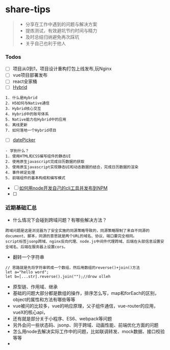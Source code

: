 # share-tips
> - 分享在工作中遇到的问题与解决方案
> - 提炼测试，有效避坑节约时间与精力
> - 及时总结归纳避免再次踩坑
> - 关乎自己也利于他人



### Todos
- [ ] 项目从0到1，项目设计重构打包上线发布,玩Nginx
- [ ] vue项目部署发布
- [ ] react全家桶
- [ ] [Hybrid](https://www.imooc.com/learn/850)
```
1. 什么是Hybrid
2. H5如何与Native通信
3. Hybrid核心交互
4. Hybrid中的账号体系
5. Native能力在Hybrid中的应用
6. 离线更新
7. 如何落地一个Hybrid项目
```

- [ ] [datePicker](https://www.imooc.com/learn/820)
```
- 学到什么？
1. 使用HTML和CSS编写组件的静态UI
2. 使用原生javascript完成日历数据的获取
3. 使用原生javascript实现静态UI和动态数据的结合，完成日历数据的渲染
4. 事件绑定处理
5. 前端组件的基本构成和编写模式
```

- [ ] [如何用node开发自己的cli工具并发布到NPM ](https://github.com/pkwenda/blog/issues/7)
- [ ] 




### 近期基础汇总

- 什么情况下会碰到跨域问题？有哪些解决方法？
```
跨域问题是这是浏览器为了安全实施的同源策略导致的，同源策略限制了来自不同源的document、脚本，同源的意思就是两个URL的域名、协议、端口要完全相同。
script标签jsonp跨域、nginx反向代理、node.js中间件代理跨域、后端在头部信息设置安全域名、后端在服务器上设置cors。
```

- 翻转一个字符串
```
// 思路就是先将字符串转成一个数组，然后用数组的reverse()+join()方法
let a="hello word";
let b=[...str].reverse().join("");//drow olleh
```


- 原型链、作用域、继承
- 基础的问题大部分都是数组的操作，排序怎么写，map和forEach的区别，object的属性和方法有哪些等等
- vue被问的比较多，vue的响应原理，父子组件通信，vue-router的应用，vueX的核心api，
- 还有就是部分关于小程序、ES6、webpack等问题
- 另外会问一些状态码、jsonp、同于跨域、动画性能、前端优化方面的问题
- 怎么用node去解决实际工作中的问题，比如联调转发、mock数据、接口校验等等
- 
